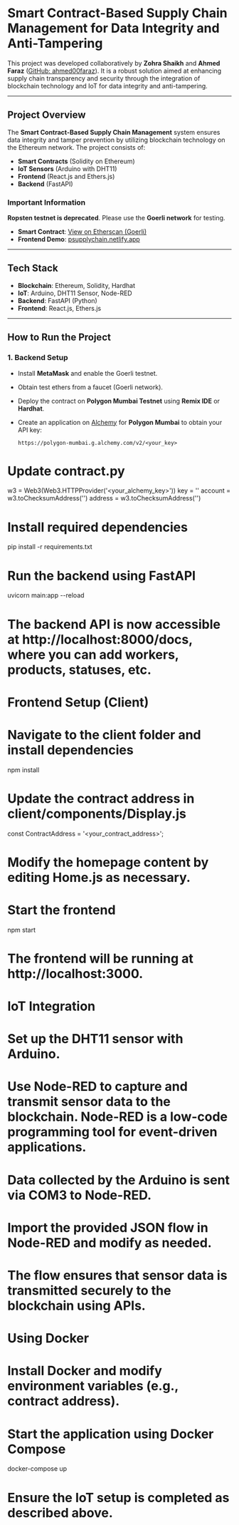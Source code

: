 # Smart Contract-Based Supply Chain Management for Data Integrity and Anti-Tampering

This project was developed collaboratively by **Zohra Shaikh** and **Ahmed Faraz** ([GitHub: ahmed00faraz](https://github.com/ahmed00faraz)). It is a robust solution aimed at enhancing supply chain transparency and security through the integration of blockchain technology and IoT for data integrity and anti-tampering.

---

## Project Overview

The **Smart Contract-Based Supply Chain Management** system ensures data integrity and tamper prevention by utilizing blockchain technology on the Ethereum network. The project consists of:

- **Smart Contracts** (Solidity on Ethereum)
- **IoT Sensors** (Arduino with DHT11)
- **Frontend** (React.js and Ethers.js)
- **Backend** (FastAPI)

### Important Information

**Ropsten testnet is deprecated**. Please use the **Goerli network** for testing.

- **Smart Contract**: [View on Etherscan (Goerli)](https://goerli.etherscan.io/address/0xE4b876ed393E19FbD18eC99118647BcbFE5300F3#code)
- **Frontend Demo**: [psupplychain.netlify.app](https://psupplychain.netlify.app/)

---

## Tech Stack

- **Blockchain**: Ethereum, Solidity, Hardhat
- **IoT**: Arduino, DHT11 Sensor, Node-RED
- **Backend**: FastAPI (Python)
- **Frontend**: React.js, Ethers.js

---

## How to Run the Project

### 1. Backend Setup

- Install **MetaMask** and enable the Goerli testnet.
- Obtain test ethers from a faucet (Goerli network).
- Deploy the contract on **Polygon Mumbai Testnet** using **Remix IDE** or **Hardhat**.
- Create an application on [Alchemy](https://alchemy.com) for **Polygon Mumbai** to obtain your API key:

  ```text
  https://polygon-mumbai.g.alchemy.com/v2/<your_key>

# Update contract.py
w3 = Web3(Web3.HTTPProvider('<your_alchemy_key>'))
key = '<account-private-key>'
account = w3.toChecksumAddress('<your-account-address>')
address = w3.toChecksumAddress('<contract-address>')

# Install required dependencies
pip install -r requirements.txt

# Run the backend using FastAPI
uvicorn main:app --reload

# The backend API is now accessible at http://localhost:8000/docs, where you can add workers, products, statuses, etc.

# Frontend Setup (Client)
# Navigate to the client folder and install dependencies
npm install

# Update the contract address in client/components/Display.js
const ContractAddress = '<your_contract_address>';

# Modify the homepage content by editing Home.js as necessary.

# Start the frontend
npm start

# The frontend will be running at http://localhost:3000.

# IoT Integration
# Set up the DHT11 sensor with Arduino.
# Use Node-RED to capture and transmit sensor data to the blockchain. Node-RED is a low-code programming tool for event-driven applications.
# Data collected by the Arduino is sent via COM3 to Node-RED.
# Import the provided JSON flow in Node-RED and modify as needed.
# The flow ensures that sensor data is transmitted securely to the blockchain using APIs.

# Using Docker
# Install Docker and modify environment variables (e.g., contract address).
# Start the application using Docker Compose
docker-compose up

# Ensure the IoT setup is completed as described above.
